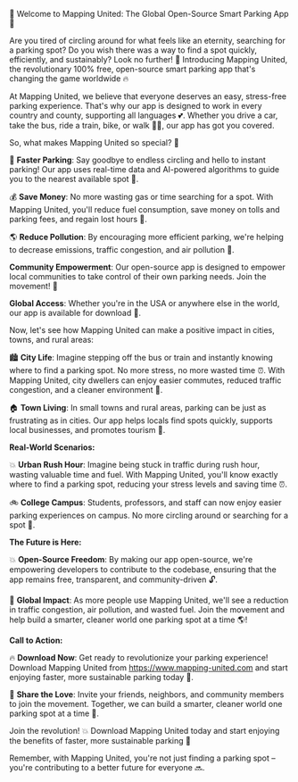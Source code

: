 🎉 Welcome to Mapping United: The Global Open-Source Smart Parking App 🚀

Are you tired of circling around for what feels like an eternity, searching for a parking spot? Do you wish there was a way to find a spot quickly, efficiently, and sustainably? Look no further! 📍 Introducing Mapping United, the revolutionary 100% free, open-source smart parking app that's changing the game worldwide 🔥

At Mapping United, we believe that everyone deserves an easy, stress-free parking experience. That's why our app is designed to work in every country and county, supporting all languages 💕. Whether you drive a car, take the bus, ride a train, bike, or walk 🚶‍♀️, our app has got you covered.

So, what makes Mapping United so special? 🤔

📍 **Faster Parking**: Say goodbye to endless circling and hello to instant parking! Our app uses real-time data and AI-powered algorithms to guide you to the nearest available spot 🔑.

💰 **Save Money**: No more wasting gas or time searching for a spot. With Mapping United, you'll reduce fuel consumption, save money on tolls and parking fees, and regain lost hours 💸.

🌎 **Reduce Pollution**: By encouraging more efficient parking, we're helping to decrease emissions, traffic congestion, and air pollution 🌟.

**Community Empowerment**: Our open-source app is designed to empower local communities to take control of their own parking needs. Join the movement! 👫

**Global Access**: Whether you're in the USA or anywhere else in the world, our app is available for download 📲.

Now, let's see how Mapping United can make a positive impact in cities, towns, and rural areas:

🏙️ **City Life**: Imagine stepping off the bus or train and instantly knowing where to find a parking spot. No more stress, no more wasted time ⏰. With Mapping United, city dwellers can enjoy easier commutes, reduced traffic congestion, and a cleaner environment 🌆.

🏠 **Town Living**: In small towns and rural areas, parking can be just as frustrating as in cities. Our app helps locals find spots quickly, supports local businesses, and promotes tourism 🎉.

**Real-World Scenarios:**

💥 **Urban Rush Hour**: Imagine being stuck in traffic during rush hour, wasting valuable time and fuel. With Mapping United, you'll know exactly where to find a parking spot, reducing your stress levels and saving time ⏰.

🚲 **College Campus**: Students, professors, and staff can now enjoy easier parking experiences on campus. No more circling around or searching for a spot 💪.

**The Future is Here:**

💥 **Open-Source Freedom**: By making our app open-source, we're empowering developers to contribute to the codebase, ensuring that the app remains free, transparent, and community-driven 🔓.

🌟 **Global Impact**: As more people use Mapping United, we'll see a reduction in traffic congestion, air pollution, and wasted fuel. Join the movement and help build a smarter, cleaner world one parking spot at a time 🌎!

**Call to Action:**

🔥 **Download Now**: Get ready to revolutionize your parking experience! Download Mapping United from https://www.mapping-united.com and start enjoying faster, more sustainable parking today 📲.

🤝 **Share the Love**: Invite your friends, neighbors, and community members to join the movement. Together, we can build a smarter, cleaner world one parking spot at a time 🌟.

Join the revolution! 💥 Download Mapping United today and start enjoying the benefits of faster, more sustainable parking 🚀

Remember, with Mapping United, you're not just finding a parking spot – you're contributing to a better future for everyone 🔜.